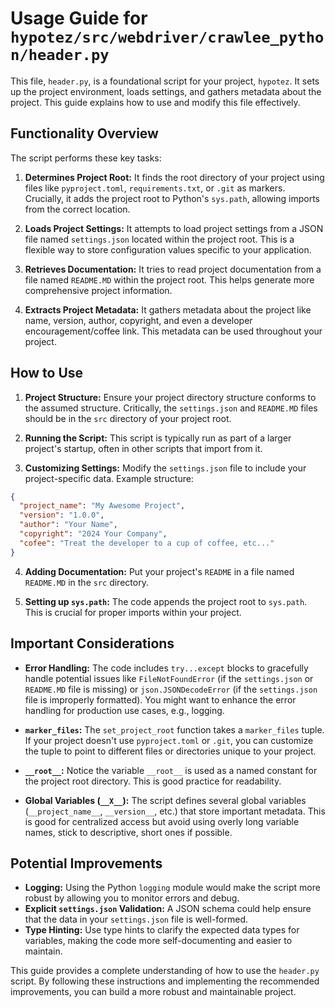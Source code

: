 # Usage Guide for `hypotez/src/webdriver/crawlee_python/header.py`

This file, `header.py`, is a foundational script for your project, `hypotez`. It sets up the project environment, loads settings, and gathers metadata about the project.  This guide explains how to use and modify this file effectively.

## Functionality Overview

The script performs these key tasks:

1. **Determines Project Root:** It finds the root directory of your project using files like `pyproject.toml`, `requirements.txt`, or `.git` as markers.  Crucially, it adds the project root to Python's `sys.path`, allowing imports from the correct location.

2. **Loads Project Settings:**  It attempts to load project settings from a JSON file named `settings.json` located within the project root.  This is a flexible way to store configuration values specific to your application.

3. **Retrieves Documentation:** It tries to read project documentation from a file named `README.MD` within the project root. This helps generate more comprehensive project information.


4. **Extracts Project Metadata:** It gathers metadata about the project like name, version, author, copyright, and even a developer encouragement/coffee link. This metadata can be used throughout your project.


## How to Use

1. **Project Structure:** Ensure your project directory structure conforms to the assumed structure.  Critically, the `settings.json` and `README.MD` files should be in the `src` directory of your project root.

2. **Running the Script:**  This script is typically run as part of a larger project's startup, often in other scripts that import from it.

3. **Customizing Settings:** Modify the `settings.json` file to include your project-specific data.  Example structure:

```json
{
  "project_name": "My Awesome Project",
  "version": "1.0.0",
  "author": "Your Name",
  "copyright": "2024 Your Company",
  "cofee": "Treat the developer to a cup of coffee, etc..."
}
```

4. **Adding Documentation:** Put your project's `README` in a file named `README.MD` in the `src` directory.


5. **Setting up `sys.path`:**  The code appends the project root to `sys.path`. This is crucial for proper imports within your project.

## Important Considerations

* **Error Handling:** The code includes `try...except` blocks to gracefully handle potential issues like `FileNotFoundError` (if the `settings.json` or `README.MD` file is missing) or `json.JSONDecodeError` (if the `settings.json` file is improperly formatted).  You might want to enhance the error handling for production use cases, e.g., logging.


* **`marker_files`:** The `set_project_root` function takes a `marker_files` tuple.  If your project doesn't use `pyproject.toml` or `.git`, you can customize the tuple to point to different files or directories unique to your project.


* **`__root__`:** Notice the variable `__root__` is used as a named constant for the project root directory. This is good practice for readability.


* **Global Variables (`__X__`):**  The script defines several global variables (`__project_name__`, `__version__`, etc.) that store important metadata. This is good for centralized access but avoid using overly long variable names, stick to descriptive, short ones if possible.

## Potential Improvements

* **Logging:**  Using the Python `logging` module would make the script more robust by allowing you to monitor errors and debug.
* **Explicit `settings.json` Validation:**  A JSON schema could help ensure that the data in your `settings.json` file is well-formed.
* **Type Hinting:**  Use type hints to clarify the expected data types for variables, making the code more self-documenting and easier to maintain.


This guide provides a complete understanding of how to use the `header.py` script. By following these instructions and implementing the recommended improvements, you can build a more robust and maintainable project.